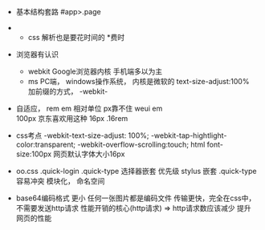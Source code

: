 - 基本结构套路
  #app>.page
- * css 解析也是要花时间的  *费时
- 浏览器有认识  
    - webkit Google浏览器内核 手机端多以为主
    - ms PC端， windows操作系统， 内核是微软的
    text-size-adjust:100%
    加前缀的方式， -webkit- 
- 自适应， rem em 相对单位  px靠不住
    weui  em  
    100px 京东喜欢用这种 
    16px .16rem
- css考点 
    -webkit-text-size-adjust: 100%;
    -webkit-tap-hightlight-color:transparent;
    -webkit-overflow-scrolling:touch;
    html  font-size:100px 
    网页默认字体大小16px
- oo.css
    .quick-login .quick-type 选择器嵌套 优先级
    stylus 嵌套 
    .quick-type 容易冲突 
    模块化， 命名空间

- base64编码格式
    更小 任何一张图片都是编码文件
    传输更快，完全在css中，不需要发送http请求 性能开销的核心(http请求) => http请求数应该减少
    提升网页的性能
